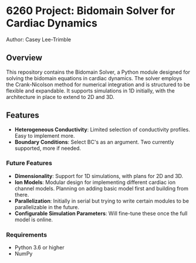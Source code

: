 # 6260 Project: Bidomain Solver for Cardiac Dynamics
Author: Casey Lee-Trimble

## Overview
This repository contains the Bidomain Solver, a Python module designed for solving the bidomain equations in cardiac dynamics. The solver employs the Crank-Nicolson method for numerical integration and is structured to be flexible and expandable. It supports simulations in 1D initially, with the architecture in place to extend to 2D and 3D. 

## Features
- **Heterogeneous Conductivity**: Limited selection of conductivity profiles. Easy to implement more.
- **Boundary Conditions**: Select BC's as an argument. Two currently supported, more if needed.
### Future Features
- **Dimensionality**: Support for 1D simulations, with plans for 2D and 3D.
- **Ion Models**: Modular design for implementing different cardiac ion channel models. Planning on adding basic model first and building from there.
- **Parallelization**: Initially in serial but trying to write certain modules to be parallelizable in the future.
- **Configurable Simulation Parameters**: Will fine-tune these once the full model is online.

### Requirements
- Python 3.6 or higher
- NumPy
